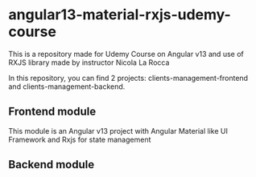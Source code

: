 # angular13-material-rxjs-udemy-course

This is a repository made for Udemy Course on Angular v13 and use of RXJS library made by instructor Nicola La Rocca

In this repository, you can find 2 projects: clients-management-frontend and clients-management-backend.

## Frontend module
This module is an Angular v13 project with Angular Material like UI Framework and Rxjs for state management

## Backend module
